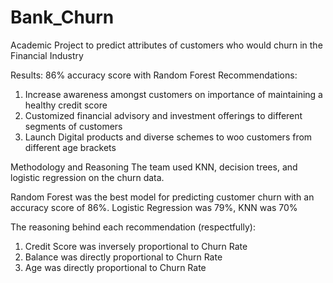 # Bank_Churn
Academic Project to predict attributes of customers who would churn in the Financial Industry

Results:
86% accuracy score with Random Forest 
Recommendations: 
1. Increase awareness amongst customers on importance of maintaining a healthy credit score
2. Customized financial advisory and investment offerings to different segments of customers
3. Launch Digital products and diverse schemes to woo customers from different age brackets

Methodology and Reasoning 
The team used KNN, decision trees, and logistic regression on the churn data. 

Random Forest was the best model for predicting customer churn with an accuracy score of 86%. 
Logistic Regression was 79%, KNN was 70%

The reasoning behind each recommendation (respectfully):
1. Credit Score was inversely proportional to Churn Rate
2. Balance was directly proportional to Churn Rate
3. Age was directly proportional to Churn Rate
